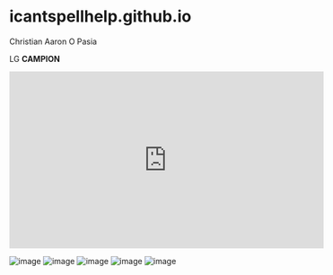 # icantspellhelp.github.io
Christian Aaron O Pasia

LG **CAMPION**

<iframe width="560" height="315" src="https://www.youtube.com/embed/dQw4w9WgXcQ" title="YouTube video player" frameborder="0" allow="accelerometer; autoplay; clipboard-write; encrypted-media; gyroscope; picture-in-picture; web-share" allowfullscreen></iframe>

![image](https://user-images.githubusercontent.com/122416229/212215852-00765431-2610-472f-bf40-86a8c3718867.png)
![image](https://user-images.githubusercontent.com/122416229/212216179-a917e10c-767f-42e0-8565-3052c7a97c92.png)
![image](https://user-images.githubusercontent.com/122416229/212216200-c6f9c558-35bc-4d24-9103-ea54e6c2c5c5.png)
![image](https://user-images.githubusercontent.com/122416229/212216243-780806fe-ba96-48e7-adcc-016cdb1f3c1c.png)
![image](https://user-images.githubusercontent.com/122416229/212216284-69e2439f-fef2-408c-bea9-cdf5df8421d8.png)

